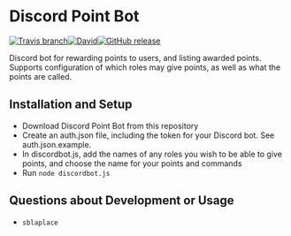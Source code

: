 # Discord Point Bot 

[![Travis branch](https://img.shields.io/travis/sblaplace/DiscordPointBot/master.svg?style=flat-square)](https://travis-ci.org/sblaplace/DiscordPointBot)[![David](https://img.shields.io/david/sblaplace/discordpointbot.svg?style=flat-square)](https://david-dm.org/sblaplace/DiscordPointBot)[![GitHub release](https://img.shields.io/github/release/sblaplace/DiscordPointBot.svg?style=flat-square)](https://github.com/sblaplace/DiscordPointBot/tree/0.5.1)

Discord bot for rewarding points to users, and listing awarded points. Supports configuration of which roles may give points, as well as what the points are called.

## Installation and Setup

* Download Discord Point Bot from this repository
* Create an auth.json file, including the token for your Discord bot. See auth.json.example.
* In discordbot.js, add the names of any roles you wish to be able to give points, and choose the name for your points and commands
* Run `node discordbot.js`

## Questions about Development or Usage

* `sblaplace` 
